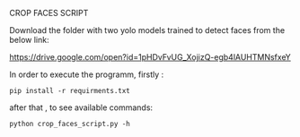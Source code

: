 CROP FACES SCRIPT

Download the folder with two yolo models trained to detect faces from the below link:

https://drive.google.com/open?id=1pHDvFvUG_XojizQ-egb4lAUHTMNsfxeY

In order to execute the programm, firstly :

``pip install -r requirments.txt ``

after that , to see available commands: 

``python crop_faces_script.py -h``

